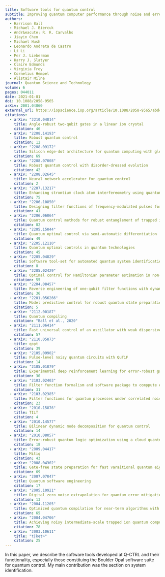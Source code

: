```yaml
---
title: Software tools for quantum control
subtitle: Improving quantum computer performance through noise and error suppression
authors:
  - Harrison Ball
  - Michael J. Biercuk
  - Andr&eacute; R. R. Carvalho
  - Jiayin Chen
  - Michael Hush
  - Leonardo Andreta de Castro
  - Li Li
  - Per J. Lieberman
  - Harry J. Slatyer
  - Claire Edmunds
  - Virginia Frey
  - Cornelius Hempel
  - Alistair Milne
journal: Quantum Science and Technology
volume: 6
pages: 044011
date: 2021-01-01
doi: 10.1088/2058-9565
arXiv: 2001.04060
external_url: https://iopscience.iop.org/article/10.1088/2058-9565/abdca6
citations:
  - arXiv: "2210.04814"
    title: Angle-robust two-qubit gates in a linear ion crystal
    citation: 46
  - arXiv: "2208.14193"
    title: Robust quantum control
    citation: 12
  - arXiv: "2208.09172"
    title: Silicon edge-dot architecture for quantum computing with global control and integrated trimming
    citation: 69
  - arXiv: "2208.07008"
    title: Robust quantum control with disorder-dressed evolution
    citation: 42
  - arXIv: "2208.02645"
    title: Neural network accelerator for quantum control
    citation: 2
  - arXiv: "2207.13217"
    title: Enhancing strontium clock atom interfereometry using quantum optimal control
    citation: 75
  - arXiv: "2206.10850"
    title: Designing filter functions of frequency-modulated pulses for high-fidelity two-qubit gates in ion chains
    citation: 41
  - arXiv: "2206.06064"
    title: Quantum control methods for robust entanglement of trapped ions
    citation: 82
  - arXiv: "2205.15044"
    title: Quantum optimal control via semi-automatic differentiation
    citation: 49
  - arXiv: "2205.12110"
    title: Quantum optimal controls in quantum technologies
    citation: 45
  - arXiv: "2205.04829"
    title: Software tool-set for automated quantum system identification and device bring up
    citation: 8
  - arXiv: "2205.02429"
    title: Optimal control for Hamiltonian parameter estimation in non-commuting and bipartite quantum dynamics
    citation: 55
  - arXiv: "2204.08457"
    title: Reverse engineering of one-qubit filter functions with dynamical invariants
    citation: 36
  - arXiv: "2201.056266"
    title: Model predictive control for robust quantum state preparation
    citation: 5
  - arXiv: "2112.00187"
    title: Quantum compiling
    citation: "Ball et al., 2020"
  - arXiv: "2111.06414"
    title: Fast universal control of an oscillator with weak dispersive coupling to a qubit
    citation: 57
  - arXiv: "2110.05873"
    title: qopt
    citation: 39
  - arXiv: "2105.09902"
    title: Pulse-level noisy quantum circuits with QuTiP
    citation: 14
  - arXiv: "2105.01079"
    title: Experimental deep reinforcement learning for error-robust gateset design on a superconducting quantum computer
    citation: 30
  - arXiv: "2103.02403"
    title: Filter function formalism and software package to comppute quantum processes of gate sequences for classical non-Markovian noise
    citation: 31
  - arXiv: "2103.02385"
    title: Filter functions for quantum processes under correlated noise
    citation: 23
  - arXiv: "2010.15876"
    title: TILT
    citation: 4
  - arXiv: "2010.14577"
    title: Bilinear dynamic mode decomposition for quantum control
    citation: 14
  - arXiv: "2010.08057"
    title: Error-robust quantum logic optimization using a cloud quantum computer interface
    citation: 18
  - arXiv: "2009.04417"
    title: Mitiq
    citation: 43
  - arXiv: "2008.04302"
    title: Gate-free state preparation for fast varaitional quantum eigensolver simulations
    citation: 69
  - arXiv: "2007.07047"
    title: Quantum software engineering
    citation: 17
  - arXiv: "2005.10921"
    title: Digital zero noise extrapolation for quantum error mitigation
    citation: 13
  - arXiv: "2004.11205"
    title: Optimized quantum compilation for near-term algorithms with Open Pulse
    citation: 65
  - arXiv: "2004.04706"
    title: Achieving noisy intermediate-scale trapped ion quantum computers
    citation: 78
  - arXiv: "2003.10611"
    title: "t|ket>"
    citation: 25
---
```

In this paper, we describe the software tools developed at Q-CTRL and their
functionality, especially those constituing the Boulder Opal software suite for
quantum control. My main contribution was the section on system identification.
